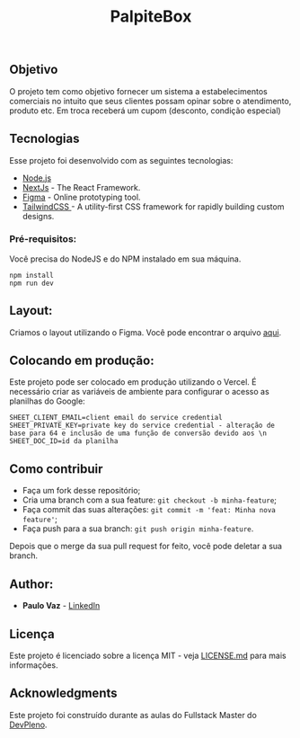 <h1 align="center">PalpiteBox</h1>
<br>

## Objetivo

<p>O projeto tem como objetivo fornecer um sistema a estabelecimentos comerciais no intuito que seus clientes possam opinar sobre o atendimento, produto etc. Em troca receberá um cupom (desconto, condição especial) </p>


## Tecnologias

Esse projeto foi desenvolvido com as seguintes tecnologias:

- [Node.js](https://nodejs.org/en/)
- [NextJs](https://nextjs.org/) - The React Framework.
- [Figma](https://figma.com/) - Online prototyping tool.
- [TailwindCSS ](https://tailwindcss.com/) - A utility-first CSS framework for rapidly building custom designs.


### Pré-requisitos:

Você precisa do NodeJS e do NPM instalado em sua máquina.

```
npm install
npm run dev
```

## Layout:

Criamos o layout utilizando o Figma. Você pode encontrar o arquivo [aqui](https://www.figma.com/file/HxvAYhS6l7UDI49u8uLdaC/palpite-box?node-id=0%3A1).

## Colocando em produção:

Este projeto pode ser colocado em produção utilizando o Vercel. É necessário criar as variáveis de ambiente para configurar o acesso as planilhas do Google:
```
SHEET_CLIENT_EMAIL=client email do service credential
SHEET_PRIVATE_KEY=private key do service credential - alteração de base para 64 e inclusão de uma função de conversão devido aos \n
SHEET_DOC_ID=id da planilha
```

## Como contribuir

- Faça um fork desse repositório;
- Cria uma branch com a sua feature: `git checkout -b minha-feature`;
- Faça commit das suas alterações: `git commit -m 'feat: Minha nova feature'`;
- Faça push para a sua branch: `git push origin minha-feature`.

Depois que o merge da sua pull request for feito, você pode deletar a sua branch.


## Author:

* **Paulo Vaz** - [LinkedIn](https://www.linkedin.com/in/paulo-vaz-05296a46/)



## Licença

Este projeto é licenciado sobre a licença MIT - veja [LICENSE.md](LICENSE.md) para mais informações.

## Acknowledgments

Este projeto foi construído durante as aulas do Fullstack Master do [DevPleno](https://devpleno.com).